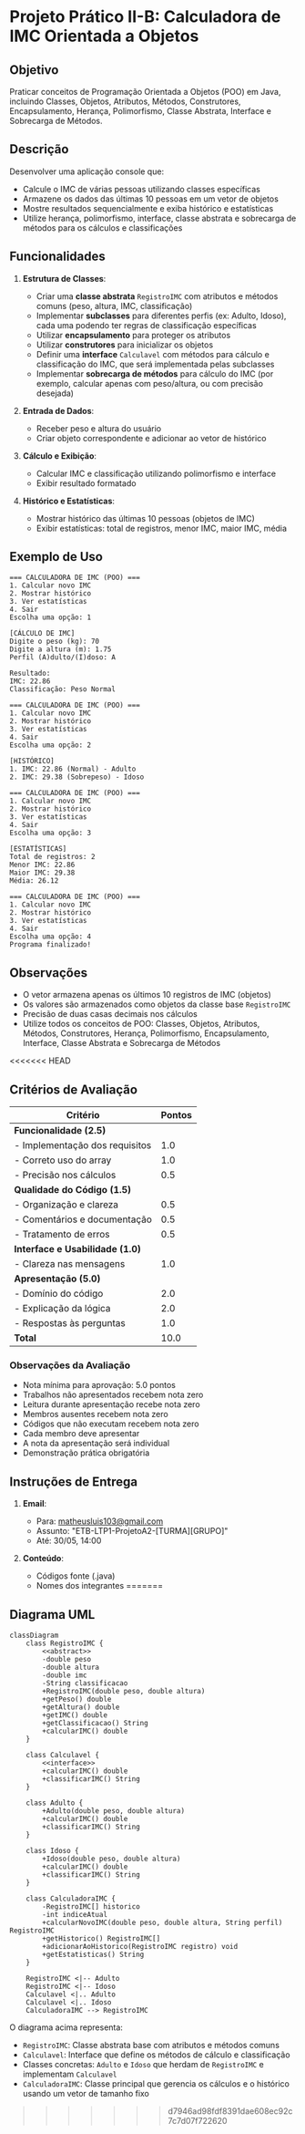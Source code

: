 # Projeto Prático II-B: Calculadora de IMC Orientada a Objetos

## Objetivo
Praticar conceitos de Programação Orientada a Objetos (POO) em Java, incluindo Classes, Objetos, Atributos, Métodos, Construtores, Encapsulamento, Herança, Polimorfismo, Classe Abstrata, Interface e Sobrecarga de Métodos.

## Descrição
Desenvolver uma aplicação console que:
- Calcule o IMC de várias pessoas utilizando classes específicas
- Armazene os dados das últimas 10 pessoas em um vetor de objetos
- Mostre resultados sequencialmente e exiba histórico e estatísticas
- Utilize herança, polimorfismo, interface, classe abstrata e sobrecarga de métodos para os cálculos e classificações

## Funcionalidades
1. **Estrutura de Classes**:
   - Criar uma **classe abstrata** `RegistroIMC` com atributos e métodos comuns (peso, altura, IMC, classificação)
   - Implementar **subclasses** para diferentes perfis (ex: Adulto, Idoso), cada uma podendo ter regras de classificação específicas
   - Utilizar **encapsulamento** para proteger os atributos
   - Utilizar **construtores** para inicializar os objetos
   - Definir uma **interface** `Calculavel` com métodos para cálculo e classificação do IMC, que será implementada pelas subclasses
   - Implementar **sobrecarga de métodos** para cálculo do IMC (por exemplo, calcular apenas com peso/altura, ou com precisão desejada)

2. **Entrada de Dados**:
   - Receber peso e altura do usuário
   - Criar objeto correspondente e adicionar ao vetor de histórico

3. **Cálculo e Exibição**:
   - Calcular IMC e classificação utilizando polimorfismo e interface
   - Exibir resultado formatado

4. **Histórico e Estatísticas**:
   - Mostrar histórico das últimas 10 pessoas (objetos de IMC)
   - Exibir estatísticas: total de registros, menor IMC, maior IMC, média

## Exemplo de Uso
```
=== CALCULADORA DE IMC (POO) ===
1. Calcular novo IMC
2. Mostrar histórico
3. Ver estatísticas
4. Sair
Escolha uma opção: 1

[CÁLCULO DE IMC]
Digite o peso (kg): 70
Digite a altura (m): 1.75
Perfil (A)dulto/(I)doso: A

Resultado:
IMC: 22.86
Classificação: Peso Normal

=== CALCULADORA DE IMC (POO) ===
1. Calcular novo IMC
2. Mostrar histórico
3. Ver estatísticas
4. Sair
Escolha uma opção: 2

[HISTÓRICO]
1. IMC: 22.86 (Normal) - Adulto
2. IMC: 29.38 (Sobrepeso) - Idoso

=== CALCULADORA DE IMC (POO) ===
1. Calcular novo IMC
2. Mostrar histórico
3. Ver estatísticas
4. Sair
Escolha uma opção: 3

[ESTATÍSTICAS]
Total de registros: 2
Menor IMC: 22.86
Maior IMC: 29.38
Média: 26.12

=== CALCULADORA DE IMC (POO) ===
1. Calcular novo IMC
2. Mostrar histórico
3. Ver estatísticas
4. Sair
Escolha uma opção: 4
Programa finalizado!
```

## Observações
- O vetor armazena apenas os últimos 10 registros de IMC (objetos)
- Os valores são armazenados como objetos da classe base `RegistroIMC`
- Precisão de duas casas decimais nos cálculos
- Utilize todos os conceitos de POO: Classes, Objetos, Atributos, Métodos, Construtores, Herança, Polimorfismo, Encapsulamento, Interface, Classe Abstrata e Sobrecarga de Métodos

<<<<<<< HEAD
## Critérios de Avaliação

| Critério                               | Pontos |
|---------------------------------------|--------|
| **Funcionalidade (2.5)**              |        |
| - Implementação dos requisitos        | 1.0    |
| - Correto uso do array               | 1.0    |
| - Precisão nos cálculos              | 0.5    |
| **Qualidade do Código (1.5)**         |        |
| - Organização e clareza              | 0.5    |
| - Comentários e documentação         | 0.5    |
| - Tratamento de erros               | 0.5    |
| **Interface e Usabilidade (1.0)**     |        |
| - Clareza nas mensagens             | 1.0    |
| **Apresentação (5.0)**                |        |
| - Domínio do código                 | 2.0    |
| - Explicação da lógica              | 2.0    |
| - Respostas às perguntas            | 1.0    |
| **Total**                             | 10.0   |

### Observações da Avaliação
- Nota mínima para aprovação: 5.0 pontos
- Trabalhos não apresentados recebem nota zero
- Leitura durante apresentação recebe nota zero
- Membros ausentes recebem nota zero
- Códigos que não executam recebem nota zero
- Cada membro deve apresentar
- A nota da apresentação será individual
- Demonstração prática obrigatória


## Instruções de Entrega
1. **Email**:
   - Para: matheusluis103@gmail.com
   - Assunto: "ETB-LTP1-ProjetoA2-[TURMA][GRUPO]"
   - Até: 30/05, 14:00

2. **Conteúdo**:
   - Códigos fonte (.java)
   - Nomes dos integrantes
=======
## Diagrama UML

```mermaid
classDiagram
    class RegistroIMC {
        <<abstract>>
        -double peso
        -double altura
        -double imc
        -String classificacao
        +RegistroIMC(double peso, double altura)
        +getPeso() double
        +getAltura() double
        +getIMC() double
        +getClassificacao() String
        +calcularIMC() double
    }

    class Calculavel {
        <<interface>>
        +calcularIMC() double
        +classificarIMC() String
    }

    class Adulto {
        +Adulto(double peso, double altura)
        +calcularIMC() double
        +classificarIMC() String
    }

    class Idoso {
        +Idoso(double peso, double altura)
        +calcularIMC() double
        +classificarIMC() String
    }

    class CalculadoraIMC {
        -RegistroIMC[] historico
        -int indiceAtual
        +calcularNovoIMC(double peso, double altura, String perfil) RegistroIMC
        +getHistorico() RegistroIMC[]
        +adicionarAoHistorico(RegistroIMC registro) void
        +getEstatisticas() String
    }

    RegistroIMC <|-- Adulto
    RegistroIMC <|-- Idoso
    Calculavel <|.. Adulto
    Calculavel <|.. Idoso
    CalculadoraIMC --> RegistroIMC
```

O diagrama acima representa:
- `RegistroIMC`: Classe abstrata base com atributos e métodos comuns
- `Calculavel`: Interface que define os métodos de cálculo e classificação
- Classes concretas: `Adulto` e `Idoso` que herdam de `RegistroIMC` e implementam `Calculavel`
- `CalculadoraIMC`: Classe principal que gerencia os cálculos e o histórico usando um vetor de tamanho fixo
>>>>>>> d7946ad98fdf8391dae608ec92c7c7d07f722620

